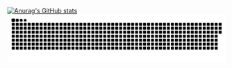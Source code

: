 [![Anurag's GitHub stats](https://github-readme-stats.vercel.app/api?username=eebbuunn&include_all_commits=true&show_icons=true&theme=gruvbox)](https://github.com/anuraghazra/github-readme-stats)
<picture>
  <source media="(prefers-color-scheme: dark)" src="https://raw.githubusercontent.com/eebbuunn/eebbuunn/output/github-contribution-grid-snake-dark.svg">
  <source media="(prefers-color-scheme: light)" src="https://raw.githubusercontent.com/eebbuunn/eebbuunn/output/github-contribution-grid-snake.svg">
  <img alt="github contribution grid snake animation" src="https://raw.githubusercontent.com/eebbuunn/eebbuunn/output/github-contribution-grid-snake.svg">
</picture>
